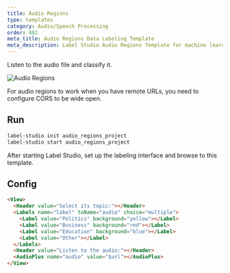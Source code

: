 ```yaml
---
title: Audio Regions
type: templates
category: Audio/Speech Processing
order: 402
meta_title: Audio Regions Data Labeling Template
meta_description: Label Studio Audio Regions Template for machine learning and data science data labeling projects.
---
```


Listen to the audio file and classify it. 

<img src="/images/screens/audio_regions.png" class="img-template-example" title="Audio Regions" />

<p class="tip">For audio regions to work when you have remote URLs, you need to configure CORS to be wide open.</p>

## Run

```bash
label-studio init audio_regions_project
label-studio start audio_regions_project 
```

After starting Label Studio, set up the labeling interface and browse to this template. 

## Config 

```html
<View>
  <Header value="Select its topic:"></Header>
  <Labels name="label" toName="audio" choice="multiple">
    <Label value="Politics" background="yellow"></Label>
    <Label value="Business" background="red"></Label>
    <Label value="Education" background="blue"></Label>
    <Label value="Other"></Label>
  </Labels>
  <Header value="Listen to the audio:"></Header>
  <AudioPlus name="audio" value="$url"></AudioPlus>
</View>
```
